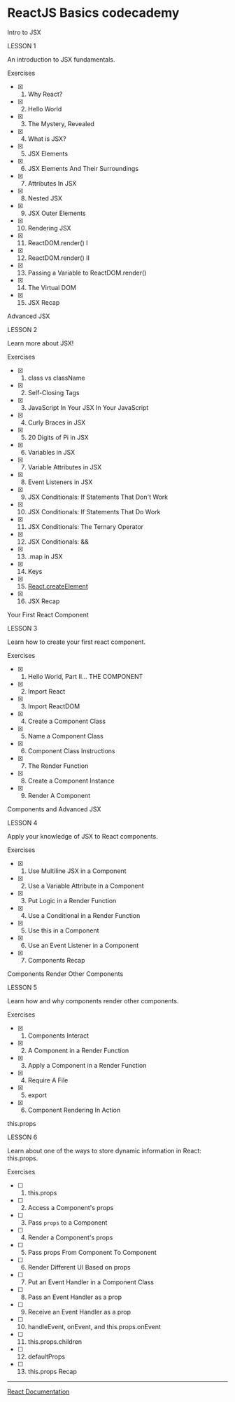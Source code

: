 # ReactJS Basics codecademy

Intro to JSX

LESSON 1

An introduction to JSX fundamentals.

Exercises

- [x] 1. Why React?

- [x] 2. Hello World

- [x] 3. The Mystery, Revealed

- [x] 4. What is JSX?

- [x] 5. JSX Elements

- [x] 6. JSX Elements And Their Surroundings

- [x] 7. Attributes In JSX

- [x] 8. Nested JSX

- [x] 9. JSX Outer Elements

- [x] 10. Rendering JSX

- [x] 11. ReactDOM.render() I

- [x] 12. ReactDOM.render() II

- [x] 13. Passing a Variable to ReactDOM.render()

- [x] 14. The Virtual DOM

- [x] 15. JSX Recap


Advanced JSX

LESSON 2

Learn more about JSX!

Exercises

- [x] 1. class vs className

- [x] 2. Self-Closing Tags

- [x] 3. JavaScript In Your JSX In Your JavaScript

- [x] 4. Curly Braces in JSX

- [x] 5. 20 Digits of Pi in JSX

- [x] 6. Variables in JSX

- [x] 7. Variable Attributes in JSX

- [x] 8. Event Listeners in JSX

- [x] 9. JSX Conditionals: If Statements That Don't Work

- [x] 10. JSX Conditionals: If Statements That Do Work

- [x] 11. JSX Conditionals: The Ternary Operator

- [x] 12. JSX Conditionals: &&

- [x] 13. .map in JSX

- [x] 14. Keys

- [x] 15. [React.createElement](https://reactjs.org/docs/react-api.html#react.createelement)

- [x] 16. JSX Recap

Your First React Component

LESSON 3

Learn how to create your first react component.

Exercises

- [x] 1. Hello World, Part II... THE COMPONENT

- [x] 2. Import React

- [x] 3. Import ReactDOM

- [x] 4. Create a Component Class

- [x] 5. Name a Component Class

- [x] 6. Component Class Instructions

- [x] 7. The Render Function

- [x] 8. Create a Component Instance

- [x] 9. Render A Component


Components and Advanced JSX

LESSON 4

Apply your knowledge of JSX to React components.

Exercises

- [x] 1. Use Multiline JSX in a Component

- [x] 2. Use a Variable Attribute in a Component

- [x] 3. Put Logic in a Render Function

- [x] 4. Use a Conditional in a Render Function

- [x] 5. Use this in a Component

- [x] 6. Use an Event Listener in a Component

- [x] 7. Components Recap

Components Render Other Components

LESSON 5

Learn how and why components render other components.

Exercises

- [x] 1. Components Interact

- [x] 2. A Component in a Render Function

- [x] 3. Apply a Component in a Render Function

- [x] 4. Require A File

- [x] 5. export

- [x] 6. Component Rendering In Action

this.props

LESSON 6

Learn about one of the ways to store dynamic information in React: this.props.

Exercises

- [ ] 1. this.props

- [ ] 2. Access a Component's props

- [ ] 3. Pass `props` to a Component

- [ ] 4. Render a Component's props

- [ ] 5. Pass props From Component To Component

- [ ] 6. Render Different UI Based on props

- [ ] 7. Put an Event Handler in a Component Class

- [ ] 8. Pass an Event Handler as a prop

- [ ] 9. Receive an Event Handler as a prop

- [ ] 10. handleEvent, onEvent, and this.props.onEvent

- [ ] 11. this.props.children

- [ ] 12. defaultProps

- [ ] 13. this.props Recap
---

[React Documentation](https://es.reactjs.org/docs/getting-started.html)


